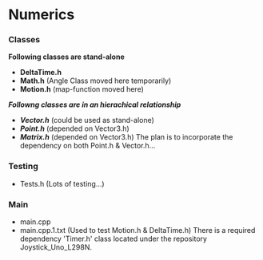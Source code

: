 # Numerics

</hr>

### Classes

**Following classes are stand-alone**
- **DeltaTime.h**
- **Math.h**           (Angle Class moved here temporarily)
- **Motion.h**         (map-function moved here)

***Followng classes are in an hierachical relationship***
+ ***Vector.h***      (could be used as stand-alone)
+ ***Point.h***       (depended on Vector3.h)
+ ***Matrix.h***      (depended on Vector3.h) The plan is to incorporate the dependency on both Point.h & Vector.h...

### Testing

- Tests.h            (Lots of testing...)

</hr>

### Main

- main.cpp
- main.cpp.1.txt      (Used to test Motion.h & DeltaTime.h) There is a required dependency 'Timer.h' class located under the repository Joystick_Uno_L298N.
